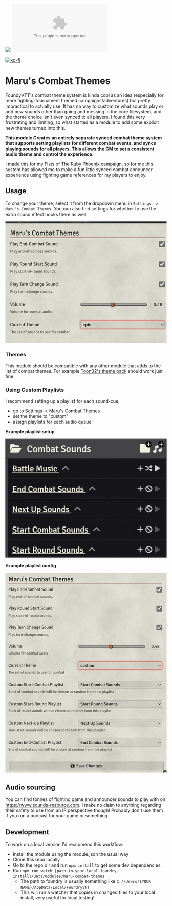 ![](https://img.shields.io/badge/Foundry-v10-informational)
![Latest Release Download Count](https://img.shields.io/github/downloads/marutypes/FoundryVTT-Maru-Combat-Themes/latest/module.zip)

[![ko-fi](https://ko-fi.com/img/githubbutton_sm.svg)](https://ko-fi.com/Q5Q32OGH1)

# Maru's Combat Themes

FoundyVTT's combat theme system is kinda cool as an idea (especially for more fighting-tournament themed campaigns/adventures) but pretty impractical to actually use. It has no way to customize what sounds play or add new sounds other than going and messing in the core filesystem, and the theme choice isn't even synced to all players. I found this very frustrating and limiting, so what started as a module to add some explicit new themes turned into this.

**This module Creates an entirely separate synced combat theme system that supports setting playlists for different combat events, and syncs playing sounds for all players. This allows the GM to set a consistent audio theme and control the experience.**

I made this for my Fists of The Ruby Phoenix campaign, so for me this system has allowed me to make a fun little synced combat announcer experience using fighting game references for my players to enjoy.

## Usage

To change your theme, select it from the dropdown menu in `Settings -> Maru's Combat Themes`. You can also find settings for whether to use the extra sound effect hooks there as well.

![Settings window for Maru's Combat Themes](./pics/Settings-Panel.png)

### Themes

This module should be compatible with any other module that adds to the list of combat themes. For example [Toon32's theme pack](https://foundryvtt.com/packages/combat-tracker-theme-pack) should work just fine.

### Using Custom Playlists

I recommend setting up a playlist for each sound-cue.

- go to Settings -> Maru's Combat Themes
- set the theme to "custom"
- assign playlists for each audio queue

**Example playlist setup**

![Playlists setup for each combat sound cue](./pics/Playlist-Setup.png)


**Example playlist config**

![Custom playlist setup for Maru's Combat Themes](./pics/Settings-Panel-Custom.png)

## Audio sourcing

You can find tonnes of fighting game and announcer sounds to play with on https://www.sounds-resource.com. I make no claim to anything regarding their safety to use from an IP perspective though! Probably don't use them if you run a podcast for your game or something.

## Development

To work on a local version I'd reccomend this workflow:
- Install the module using the module.json the usual way
- Clone this repo locally
- Go to the repo dir and run `npm install` to get some dev dependencies
- Run `npm run watch {path-to-your-local-foundry-install}/Data/modules/maru-combat-themes`
    - The path to foundry is usually something like `C://Users/{YOUR NAME}/AppData/Local/FoundryVTT`
    - This will run a watcher that copies in changed files to your local install, very useful for local testing!